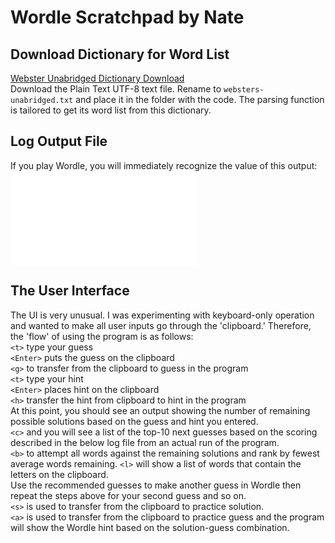 # Wordle Scratchpad by Nate

## Download Dictionary for Word List
[Webster Unabridged Dictionary Download](https://gutenberg.org/ebooks/29765.txt.utf-8)  
Download the Plain Text UTF-8 text file. Rename to `websters-unabridged.txt` and place it in the folder with the code. The parsing function is tailored to get its word list from this dictionary.  

## Log Output File
If you play Wordle, you will immediately recognize the value of this output: ![example log file](example-log-file.txt)  
  
## The User Interface
The UI is very unusual. I was experimenting with keyboard-only operation and wanted to make all user inputs go through the 'clipboard.' Therefore, the 'flow' of using the program is as follows:  
`<t>` type your guess  
`<Enter>` puts the guess on the clipboard  
`<g>` to transfer from the clipboard to guess in the program  
`<t>` type your hint  
`<Enter>` places hint on the clipboard  
`<h>` transfer the hint from clipboard to hint in the program  
At this point, you should see an output showing the number of remaining possible solutions based on the guess and hint you entered.  
`<c>` and you will see a list of the top-10 next guesses based on the scoring described in the below log file from an actual run of the program.  
`<b>` to attempt all words against the remaining solutions and rank by fewest average words remaining.
`<l>` will show a list of words that contain the letters on the clipboard.  
Use the recommended guesses to make another guess in Wordle then repeat the steps above for your second guess and so on.  
`<s>` is used to transfer from the clipboard to practice solution.  
`<a>` is used to transfer from the clipboard to practice guess and the program will show the Wordle hint based on the solution-guess combination.  